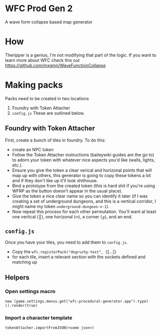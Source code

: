 # WFC Prod Gen 2
A wave form collapse based map generator

# How
Theripper is a genius, I'm not modifying that part of the logic. If you want to learn more about WFC check this out https://github.com/mxgmn/WaveFunctionCollapse 

# Making packs
Packs need to be created in two locations
1. Foundry with Token Attacher
2. `config.js`
These are outlined below.

## Foundry with Token Attacher
First, create a bunch of tiles in foundry. To do this:
- create an NPC token
- Follow the Token Attacher instructions (baileywiki guides are the go to) to adorn your token with whatever nice aspects you'd like (walls, lights, etc.).
- Ensure you give the token a clear verical and horizonal points that will map up with others, this generator is going to copy these tokens a lot and if they don't like up it'll look shithouse.
- Bind a prototype from the created token (this is hard shit if you're using WFRP as the button doesn't appear in the usual place).
- Give the token a nice clear name so you can identify it later (if I was creating a set of underground dungeons, and this is a vertical corridor, I might name my token `underground-dungeon-v-1`).
- Now repeat this process for each other permutation. You'll want at least one vertical (║), one horizonal (═), a corner (╔), and an end. 

## `config.js`
Once you have your tiles, you need to add them to `config.js`.
- Copy the `wfc.registerPack("degruchy-test", {`[...]`}`
- for each tile, insert a relevant section with the sockets defined and matching up


## Helpers
### Open settings macro
`new (game.settings.menus.get("wfc-procedural-generator.app").type)().render(true)`

### Import a character template
`tokenAttacher.importFromJSON(<some json>)`